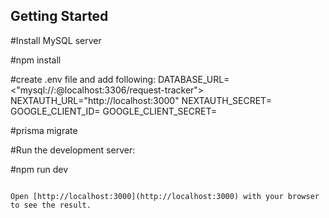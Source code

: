 ## Getting Started

#Install MySQL server

#npm install

#create .env file and add following:
DATABASE_URL=<"mysql://<user>:<pw>@localhost:3306/request-tracker">
NEXTAUTH_URL="http://localhost:3000"
NEXTAUTH_SECRET=<random secret>
GOOGLE_CLIENT_ID=<google client id>
GOOGLE_CLIENT_SECRET=<google client secret>

#prisma migrate

#Run the development server:

#npm run dev

```

Open [http://localhost:3000](http://localhost:3000) with your browser to see the result.

```
